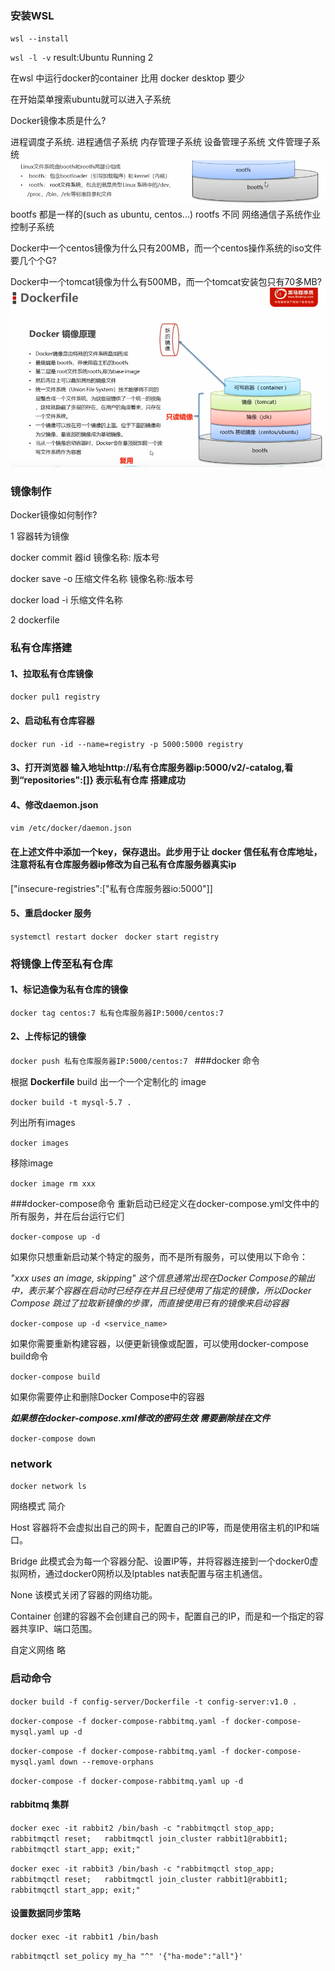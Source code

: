 ### 安装WSL
`wsl --install`

`wsl -l -v`
result:Ubuntu                 Running         2

在wsl 中运行docker的container 比用 docker desktop 要少   

在开始菜单搜索ubuntu就可以进入子系统


Docker镜像本质是什么?

进程调度子系统.
进程通信子系统
内存管理子系统
设备管理子系统
文件管理子系统
![linux文件系统](linux文件系统.png)
bootfs 都是一样的(such as ubuntu, centos...)
rootfs 不同
网络通信子系统作业控制子系统

Docker中一个centos镜像为什么只有200MB，而一个centos操作系统的iso文件要几个个G?

Docker中一个tomcat镜像为什么有500MB，而一个tomcat安装包只有70多MB?
![docker系统说明](docker系统说明.png)

### 镜像制作
Docker镜像如何制作?

1 容器转为镜像

docker commit 器id 镜像名称: 版本号

docker save -o 压缩文件名称 镜像名称:版本号

docker load -i 乐缩文件名称

2 dockerfile


### 私有仓库搭建

#### 1、拉取私有仓库镜像

`docker pul1 registry
`
#### 2、启动私有仓库容器

`docker run -id --name=registry -p 5000:5000 registry
`
#### 3、打开浏览器 输入地址http://私有仓库服务器ip:5000/v2/-catalog,看到“repositories":[]} 表示私有仓库 搭建成功

#### 4、修改daemon.json

`vim /etc/docker/daemon.json`

#### 在上述文件中添加一个key，保存退出。此步用于让 docker 信任私有仓库地址，注意将私有仓库服务器ip修改为自己私有仓库服务器真实ip

["insecure-registries":["私有仓库服务器io:5000"]]

#### 5、重启docker 服务

`systemctl restart docker
`
`docker start registry`

### 将镜像上传至私有仓库

#### 1、标记造像为私有仓库的镜像

`docker tag centos:7 私有仓库服务器IP:5000/centos:7
`
#### 2、上传标记的镜像

`docker push 私有仓库服务器IP:5000/centos:7
`
###docker 命令

根据 **Dockerfile** build 出一个一个定制化的 image

`docker build -t mysql-5.7 .`

列出所有images

`docker images`

移除image

`docker image rm xxx`

###docker-compose命令
重新启动已经定义在docker-compose.yml文件中的所有服务，并在后台运行它们

`docker-compose up -d`

如果你只想重新启动某个特定的服务，而不是所有服务，可以使用以下命令：

_"xxx uses an image, skipping" 这个信息通常出现在Docker Compose的输出中，表示某个容器在启动时已经存在并且已经使用了指定的镜像，所以Docker Compose 跳过了拉取新镜像的步骤，而直接使用已有的镜像来启动容器_

`docker-compose up -d <service_name>`

如果你需要重新构建容器，以便更新镜像或配置，可以使用docker-compose build命令

`docker-compose build`

如果你需要停止和删除Docker Compose中的容器

_**如果想在docker-compose.xml修改的密码生效 需要删除挂在文件**_

`docker-compose down`

### network

`docker network ls`

网络模式	简介

Host	容器将不会虚拟出自己的网卡，配置自己的IP等，而是使用宿主机的IP和端口。

Bridge	此模式会为每一个容器分配、设置IP等，并将容器连接到一个docker0虚拟网桥，通过docker0网桥以及Iptables nat表配置与宿主机通信。

None	该模式关闭了容器的网络功能。

Container	创建的容器不会创建自己的网卡，配置自己的IP，而是和一个指定的容器共享IP、端口范围。

自定义网络	略

### 启动命令

`docker build -f config-server/Dockerfile -t config-server:v1.0 .`

`docker-compose -f docker-compose-rabbitmq.yaml -f docker-compose-mysql.yaml up -d`

`docker-compose -f docker-compose-rabbitmq.yaml -f docker-compose-mysql.yaml down --remove-orphans`

`docker-compose -f docker-compose-rabbitmq.yaml up -d`

#### rabbitmq 集群
`docker exec -it rabbit2 /bin/bash -c "rabbitmqctl stop_app;
rabbitmqctl reset;  
rabbitmqctl join_cluster rabbit1@rabbit1; 
rabbitmqctl start_app;
exit;"`

`docker exec -it rabbit3 /bin/bash -c "rabbitmqctl stop_app;
rabbitmqctl reset;  
rabbitmqctl join_cluster rabbit1@rabbit1;
rabbitmqctl start_app;
exit;"`

#### 设置数据同步策略
`docker exec -it rabbit1 /bin/bash` 

`rabbitmqctl set_policy my_ha "^" '{"ha-mode":"all"}' `
